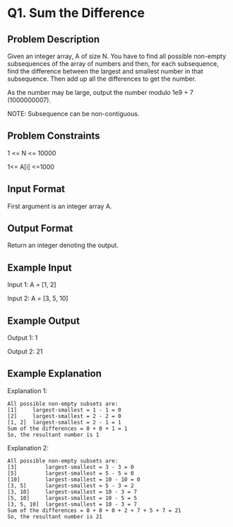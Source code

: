 # Q1. Sum the Difference
## Problem Description
Given an integer array, A of size N.
You have to find all possible non-empty subsequences of the array of numbers and then,
for each subsequence, find the difference between the largest and smallest number in that subsequence.
Then add up all the differences to get the number.

As the number may be large, output the number modulo 1e9 + 7 (1000000007).

NOTE: Subsequence can be non-contiguous.

## Problem Constraints
1 <= N <= 10000

1<= A[i] <=1000

## Input Format
First argument is an integer array A.

## Output Format
Return an integer denoting the output.

## Example Input
Input 1:
A = [1, 2] 

Input 2:
A = [3, 5, 10]

## Example Output
Output 1:
 1 

Output 2:
 21

## Example Explanation
Explanation 1:

    All possible non-empty subsets are:
    [1]     largest-smallest = 1 - 1 = 0
    [2]     largest-smallest = 2 - 2 = 0
    [1, 2]  largest-smallest = 2 - 1 = 1
    Sum of the differences = 0 + 0 + 1 = 1
    So, the resultant number is 1 

Explanation 2:

    All possible non-empty subsets are:
    [3]         largest-smallest = 3 - 3 = 0
    [5]         largest-smallest = 5 - 5 = 0
    [10]        largest-smallest = 10 - 10 = 0
    [3, 5]      largest-smallest = 5 - 3 = 2
    [3, 10]     largest-smallest = 10 - 3 = 7
    [5, 10]     largest-smallest = 10 - 5 = 5
    [3, 5, 10]  largest-smallest = 10 - 3 = 7
    Sum of the differences = 0 + 0 + 0 + 2 + 7 + 5 + 7 = 21
    So, the resultant number is 21 
